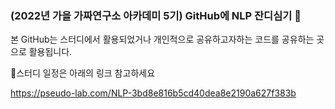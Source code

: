 ### (2022년 가을 가짜연구소 아카데미 5기) GitHub에 NLP 잔디심기 👋

본 GitHub는 스터디에서 활용되었거나 개인적으로 공유하고자하는 코드를 공유하는 곳으로 활용됩니다.

 🔭스터디 일정은 아래의 링크 참고하세요
 
https://pseudo-lab.com/NLP-3bd8e816b5cd40dea8e2190a627f383b
